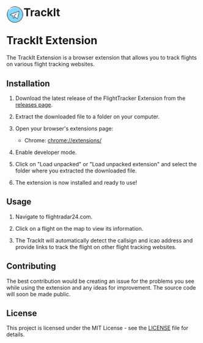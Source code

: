# <img src="icon_48.png" width="45" align="left"> TrackIt

# TrackIt Extension

The TrackIt Extension is a browser extension that allows you to track flights on various flight tracking websites.

## Installation

1. Download the latest release of the FlightTracker Extension from the [releases page](https://github.com/cmbahadir/trackit/releases).

2. Extract the downloaded file to a folder on your computer.

3. Open your browser's extensions page:

    - Chrome: [chrome://extensions/](chrome://extensions/)

4. Enable developer mode.

5. Click on "Load unpacked" or "Load unpacked extension" and select the folder where you extracted the downloaded file.

6. The extension is now installed and ready to use!

## Usage

1. Navigate to flightradar24.com.

2. Click on a flight on the map to view its information.

3. The TrackIt will automatically detect the callsign and icao address and provide links to track the flight on other flight tracking websites.

## Contributing

The best contribution would be creating an issue for the problems you see while using the extension and any ideas for improvement. The source code will soon be made public.

## License

This project is licensed under the MIT License - see the [LICENSE](LICENSE.md) file for details.


